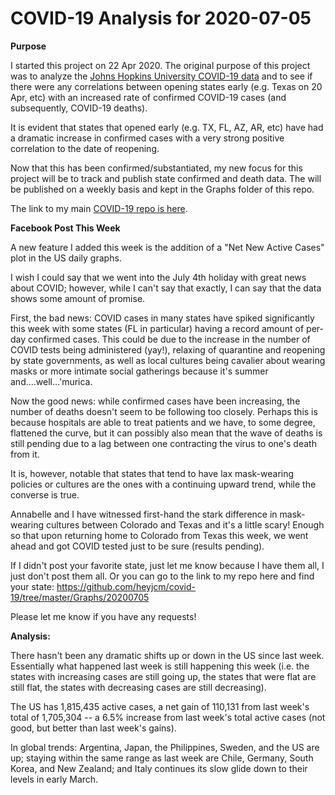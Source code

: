 # COVID-19 Analysis for 2020-07-05

<b>Purpose</b>

I started this project on 22 Apr 2020. The original purpose of this project was to analyze the [Johns Hopkins University COVID-19 data](https://github.com/CSSEGISandData/COVID-19) and to see if there were any correlations between opening states early (e.g. Texas on 20 Apr, etc) with an increased rate of confirmed COVID-19 cases (and subsequently, COVID-19 deaths).

It is evident that states that opened early (e.g. TX, FL, AZ, AR, etc) have had a dramatic increase in confirmed cases with a very strong positive correlation to the date of reopening.

Now that this has been confirmed/substantiated, my new focus for this project will be to track and publish state confirmed and death data. The will be published on a weekly basis and kept in the Graphs folder of this repo.

The link to my main [COVID-19 repo is here](https://github.com/heyjcm/covid-19).

<b>Facebook Post This Week</b>

A new feature I added this week is the addition of a "Net New Active Cases" plot in the US daily graphs.

I wish I could say that we went into the July 4th holiday with great news about COVID; however, while I can't say that exactly, I can say that the data shows some amount of promise.

First, the bad news: COVID cases in many states have spiked significantly this week with some states (FL in particular) having a record amount of per-day confirmed cases. This could be due to the increase in the number of COVID tests being administered (yay!), relaxing of quarantine and reopening by state governments, as well as local cultures being cavalier about wearing masks or more intimate social gatherings because it's summer and....well...'murica.

Now the good news: while confirmed cases have been increasing, the number of deaths doesn't seem to be following too closely. Perhaps this is because hospitals are able to treat patients and we have, to some degree, flattened the curve, but it can possibly also mean that the wave of deaths is still pending due to a lag between one contracting the virus to one's death from it.

It is, however, notable that states that tend to have lax mask-wearing policies or cultures are the ones with a continuing upward trend, while the converse is true.

Annabelle and I have witnessed first-hand the stark difference in mask-wearing cultures between Colorado and Texas and it's a little scary! Enough so that upon returning home to Colorado from Texas this week, we went ahead and got COVID tested just to be sure (results pending).

If I didn't post your favorite state, just let me know because I have them all, I just don't post them all. Or you can go to the link to my repo here and find your state: https://github.com/heyjcm/covid-19/tree/master/Graphs/20200705

Please let me know if you have any requests!

<b>Analysis:</b>

There hasn't been any dramatic shifts up or down in the US since last week. Essentially what happened last week is still happening this week (i.e. the states with increasing cases are still going up, the states that were flat are still flat, the states with decreasing cases are still decreasing).

The US has 1,815,435 active cases, a net gain of 110,131 from last week's total of 1,705,304 -- a 6.5% increase from last week's total active cases (not good, but better than last week's gains).

In global trends:
Argentina, Japan, the Philippines, Sweden, and the US are up; staying within the same range as last week are Chile, Germany, South Korea, and New Zealand; and Italy continues its slow glide down to their levels in early March.
